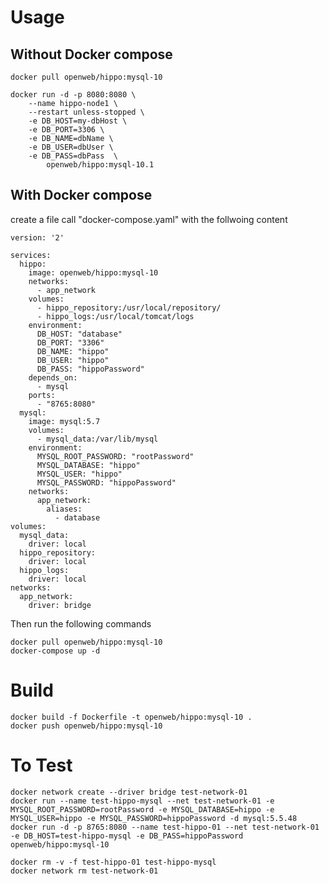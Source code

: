# Usage
## Without Docker compose

    docker pull openweb/hippo:mysql-10
    
    docker run -d -p 8080:8080 \
        --name hippo-node1 \
        --restart unless-stopped \
        -e DB_HOST=my-dbHost \
        -e DB_PORT=3306 \
        -e DB_NAME=dbName \
        -e DB_USER=dbUser \
        -e DB_PASS=dbPass  \
            openweb/hippo:mysql-10.1
            
## With Docker compose
create a file call "docker-compose.yaml" with the follwoing content

    version: '2'

    services:
      hippo:
        image: openweb/hippo:mysql-10
        networks:
          - app_network
        volumes:
          - hippo_repository:/usr/local/repository/
          - hippo_logs:/usr/local/tomcat/logs
        environment:
          DB_HOST: "database"
          DB_PORT: "3306"
          DB_NAME: "hippo"
          DB_USER: "hippo"
          DB_PASS: "hippoPassword"
        depends_on:
          - mysql
        ports:
          - "8765:8080"
      mysql:
        image: mysql:5.7
        volumes:
          - mysql_data:/var/lib/mysql
        environment:
          MYSQL_ROOT_PASSWORD: "rootPassword"
          MYSQL_DATABASE: "hippo"
          MYSQL_USER: "hippo"
          MYSQL_PASSWORD: "hippoPassword"
        networks:
          app_network:
            aliases:
              - database 
    volumes:
      mysql_data:
        driver: local
      hippo_repository:
        driver: local
      hippo_logs:
        driver: local 
    networks:
      app_network:
        driver: bridge

Then run the following commands

    docker pull openweb/hippo:mysql-10
    docker-compose up -d

# Build

    docker build -f Dockerfile -t openweb/hippo:mysql-10 .
	docker push openweb/hippo:mysql-10
    
# To Test

    docker network create --driver bridge test-network-01
    docker run --name test-hippo-mysql --net test-network-01 -e MYSQL_ROOT_PASSWORD=rootPassword -e MYSQL_DATABASE=hippo -e MYSQL_USER=hippo -e MYSQL_PASSWORD=hippoPassword -d mysql:5.5.48
    docker run -d -p 8765:8080 --name test-hippo-01 --net test-network-01 -e DB_HOST=test-hippo-mysql -e DB_PASS=hippoPassword openweb/hippo:mysql-10

    docker rm -v -f test-hippo-01 test-hippo-mysql
    docker network rm test-network-01